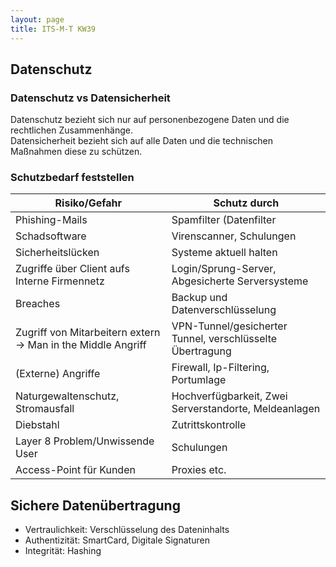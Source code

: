 ```yaml
---
layout: page
title: ITS-M-T KW39
---
```


## Datenschutz

### Datenschutz vs Datensicherheit

Datenschutz bezieht sich nur auf personenbezogene Daten und die rechtlichen Zusammenhänge.<br>
Datensicherheit bezieht sich auf alle Daten und die technischen Maßnahmen diese zu schützen.

### Schutzbedarf feststellen

|Risiko/Gefahr|Schutz durch|
|--|--|
|Phishing-Mails|Spamfilter (Datenfilter|
|Schadsoftware|Virenscanner, Schulungen|
|Sicherheitslücken|Systeme aktuell halten|
|Zugriffe über Client aufs Interne Firmennetz|Login/Sprung-Server, Abgesicherte Serversysteme|
|Breaches|Backup und Datenverschlüsselung|
|Zugriff von Mitarbeitern extern -> Man in the Middle Angriff|VPN-Tunnel/gesicherter Tunnel, verschlüsselte Übertragung|
|(Externe) Angriffe|Firewall, Ip-Filtering, Portumlage|
|Naturgewaltenschutz, Stromausfall|Hochverfügbarkeit, Zwei Serverstandorte, Meldeanlagen|
|Diebstahl|Zutrittskontrolle|
|Layer 8 Problem/Unwissende User|Schulungen|
|Access-Point für Kunden|Proxies etc.|

## Sichere Datenübertragung

- Vertraulichkeit: Verschlüsselung des Dateninhalts
- Authentizität: SmartCard, Digitale Signaturen
- Integrität: Hashing


